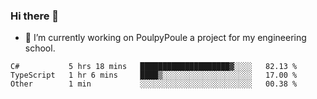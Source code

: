 ### Hi there 👋
- 🔭 I’m currently working on PoulpyPoule a project for my engineering school.


<!--START_SECTION:waka-->

```text
C#           5 hrs 18 mins   ████████████████████▓░░░░   82.13 %
TypeScript   1 hr 6 mins     ████▒░░░░░░░░░░░░░░░░░░░░   17.00 %
Other        1 min           ░░░░░░░░░░░░░░░░░░░░░░░░░   00.38 %
```

<!--END_SECTION:waka-->

<!--
**killian-mannarelli/killian-mannarelli** is a ✨ _special_ ✨ repository because its `README.md` (this file) appears on your GitHub profile.

Here are some ideas to get you started:

- 🔭 I’m currently working on ...
- 🌱 I’m currently learning ...
- 👯 I’m looking to collaborate on ...
- 🤔 I’m looking for help with ...
- 💬 Ask me about ...
- 📫 How to reach me: ...
- 😄 Pronouns: ...
- ⚡ Fun fact: ...
-->
